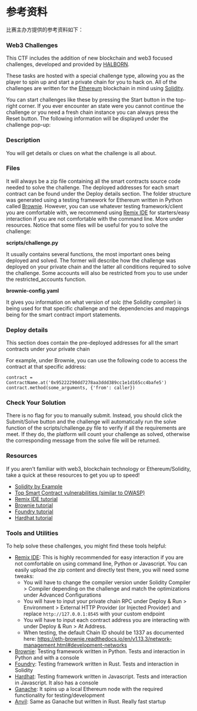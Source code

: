# 参考资料

比赛主办方提供的参考资料如下：

### Web3 Challenges

This CTF includes the addition of new blockchain and web3 focused challenges, developed and provided by [HALBORN](https://halborn.com/).

These tasks are hosted with a special challenge type, allowing you as the player to spin up and start a private chain for you to hack on. All of the challenges are written for the [Ethereum](https://ethereum.org/) blockchain in mind using [Solidity](https://soliditylang.org/).

You can start challenges like these by pressing the Start button in the top-right corner. If you ever encounter an state were you cannot continue the challenge or you need a fresh chain instance you can always press the Reset button. The following information will be displayed under the challenge pop-up:

### Description

You will get details or clues on what the challenge is all about.

### Files

It will always be a zip file containing all the smart contracts source code needed to solve the challenge. The deployed addresses for each smart contract can be found under the Deploy details section. The folder structure was generated using a testing framework for Ethereum written in Python called [Brownie](https://eth-brownie.readthedocs.io/en/stable/). However, you can use whatever testing framework/client you are comfortable with, we recommend using [Remix IDE](https://remix.ethereum.org/) for starters/easy interaction if you are not comfortable with the command line. More under resources. Notice that some files will be useful for you to solve the challenge:

**scripts/challenge.py**

It usually contains several functions, the most important ones being deployed and solved. The former will describe how the challenge was deployed on your private chain and the latter all conditions required to solve the challenge. Some accounts will also be restricted from you to use under the restricted_accounts function.

**brownie-config.yaml**

It gives you information on what version of solc (the Solidity compiler) is being used for that specific challenge and the dependencies and mappings being for the smart contract import statements.

### Deploy details

This section does contain the pre-deployed addresses for all the smart contracts under your private chain

For example, under Brownie, you can use the following code to access the contract at that specific address:

```
contract = ContractName.at('0x95222290dd7278aa3ddd389cc1e1d165cc4bafe5')
contract.method(some_arguments, {'from': caller})
```

### Check Your Solution

There is no flag for you to manually submit. Instead, you should click the Submit/Solve button and the challenge will automatically run the solve function of the scripts/challenge.py file to verify if all the requirements are meet. If they do, the platform will count your challenge as solved, otherwise the corresponding message from the solve file will be returned.

### Resources

If you aren't familiar with web3, blockchain technology or Ethereum/Solidity, take a quick at these resources to get you up to speed!

- [Solidity by Example](https://solidity-by-example.org/)
- [Top Smart Contract vulnerabilities (similar to OWASP)](https://swcregistry.io/)
- [Remix IDE tutorial](https://betterprogramming.pub/developing-a-smart-contract-by-using-remix-ide-81ff6f44ba2f)
- [Brownie tutorial](https://chainstack.com/the-brownie-tutorial-series-part-1/)
- [Foundry tutorial](https://www.notamonadtutorial.com/ethereum-development-made-easy-with-foundry/)
- [Hardhat tutorial](https://betterprogramming.pub/the-complete-hands-on-hardhat-tutorial-9e23728fc8a4)

### Tools and Utilities

To help solve these challenges, you might find these tools helpful:

- [Remix IDE](https://remix.ethereum.org/): This is highly recommended for easy interaction if you are not comfortable on using command line, Python or Javascript. You can easily upload the zip content and directly test there, you will need some tweaks:
	- You will have to change the compiler version under Solidity Compiler > Compiler depending on the challenge and match the optimizations under Advanced Configurations
	- You will have to input your private chain RPC under Deploy & Run > Environment > External HTTP Provider (or Injected Provider) and replace `http://127.0.0.1:8545` with your custom endpoint
	- You will have to input each contract address you are interacting with under Deploy & Run > At Address.
	- When testing, the default Chain ID should be 1337 as documented here: https://eth-brownie.readthedocs.io/en/v1.13.3/network-management.html#development-networks
- [Brownie](https://eth-brownie.readthedocs.io/en/stable/): Testing framework written in Python. Tests and interaction in Python and with a console
- [Foundry](https://github.com/foundry-rs/foundry): Testing framework written in Rust. Tests and interaction in Solidity
- [Hardhat](https://github.com/NomicFoundation/hardhat): Testing framework written in Javascript. Tests and interaction in Javascript. It also has a console
- [Ganache](https://github.com/trufflesuite/ganache): It spins up a local Ethereum node with the required functionality for testing/development
- [Anvil](https://github.com/foundry-rs/foundry/tree/master/anvil): Same as Ganache but written in Rust. Really fast startup
